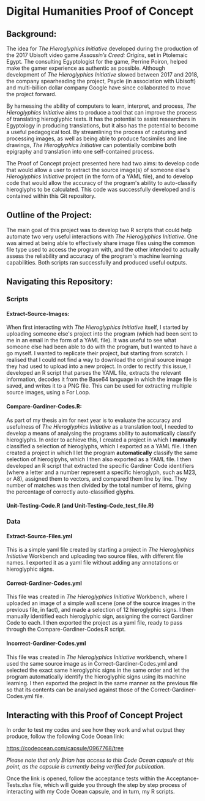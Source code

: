 # Digital Humanities Proof of Concept

## Background:

The idea for *The Hieroglyphics Initiative* developed during the production of the 2017 Ubisoft video game *Assassin’s Creed: Origins*, set in Ptolemaic Egypt. The consulting Egyptologist for the game, Perrine Poiron, helped make the gamer experience as authentic as possible. Although development of *The Hieroglyphics Initiative* slowed between 2017 and 2018, the company spearheading the project, Psycle (in association with Ubisoft) and multi-billion dollar company Google have since collaborated to move the project forward.

By harnessing the ability of computers to learn, interpret, and process, *The Hieroglyphics Initiative* aims to  produce a tool that can improve the process of translating hieroglyphic texts. It has the potential to assist researchers in Egyptology in producing translations, but it also has the potential to become a useful pedagogical tool. By streamlining the process of capturing and processing images, as well as being able to produce facsimiles and line drawings, *The Hieroglyphics Initiative* can potentially combine both epigraphy and translation into one self-contained process.

The Proof of Concept project presented here had two aims: to develop code that would allow a user to extract the source image(s) of someone else's *Hieroglyphics Initiative* project (in the form of a YAML file), and to develop code that would allow the accuracy of the program's ability to auto-classify hieroglyphs to be calculated. This code was successfully developed and is contained within this Git repository.

## Outline of the Project:

The main goal of this project was to develop two R scripts that could help automate two very useful interactions with *The Hieroglyphics Initiative*. One was aimed at being able to effectively share image files using the common file type used to access the program with, and the other intended to actually assess the reliability and accuracy of the program's machine learning capabilities. Both scripts ran successfully and produced useful outputs.

## Navigating this Repository:

### Scripts

#### Extract-Source-Images:

When first interacting with *The Hieroglyphics Initiative* itself, I started by uploading someone else's project into the program (which had been sent to me in an email in the form of a YAML file). It was useful to see what someone else had been able to do with the program, but I wanted to have a go myself. I wanted to replicate their project, but starting from scratch. I realised that I could not find a way to download the original source image they had used to upload into a new project. In order to rectify this issue, I developed an R script that parses the YAML file, extracts the relevant information, decodes it from the Base64 language in which the image file is saved, and writes it to a PNG file. This can be used for extracting multiple source images, using a For Loop.

#### Compare-Gardiner-Codes.R:

As part of my thesis aim for next year is to evaluate the accuracy and usefulness of *The Hieroglyphics Initiative* as a translation tool, I needed to develop a means of analysing the programs ability to automatically classify hieroglyphs. In order to achieve this, I created a project in which I **manually** classified a selection of hieroglyphs, which I exported as a YAML file. I then created a project in which I let the program **automatically** classify the same selection of hieroglpyhs, which I then also exported as a YAML file. I then developed an R script that extracted the specific Gardiner Code identifiers (where a letter and a number represent a specific hieroglyph, such as M23, or A8), assigned them to vectors, and compared them line by line. They number of matches was then divided by the total number of items, giving the percentage of correctly auto-classified glyphs.

#### Unit-Testing-Code.R (and Unit-Testing-Code_test_file.R)

### Data

#### Extract-Source-Files.yml

This is a simple yaml file created by starting a project in *The Hieroglyphics Initiative* Workbench and uploading two source files, with different file names. I exported it as a yaml file without adding any annotations or hieroglyphic signs.

#### Correct-Gardiner-Codes.yml

This file was created in *The Hieroglyphics Initiative* Workbench, where I uploaded an image of a simple wall scene (one of the source images in the previous file, in fact), and made a selection of 12 hieroglyphic signs. I then manually identified each hieroglyphic sign, assigning the correct Gardiner Code to each. I then exported the project as a yaml file, ready to pass through the Compare-Gardiner-Codes.R script.

#### Incorrect-Gardiner-Codes.yml

This file was created in *The Hieroglyphics Initiative* workbench, where I used the same source image as in Correct-Gardiner-Codes.yml and selected the exact same hieroglyphic signs in the same order and let the program automatically identify the hieroglyphic signs using its machine learning. I then exported the project in the same manner as the previous file so that its contents can be analysed against those of the Correct-Gardiner-Codes.yml file.

## Interacting with this Proof of Concept Project

In order to test my codes and see how they work and what output they produce, follow the following Code Ocean link:

https://codeocean.com/capsule/0967768/tree

*Please note that only Brian has access to this Code Ocean capsule at this point, as the capsule is currently being verified for publication.*

Once the link is opened, follow the acceptance tests within the Acceptance-Tests.xlsx file, which will guide you through the step by step process of interacting with my Code Ocean capsule, and in turn, my R scripts.
